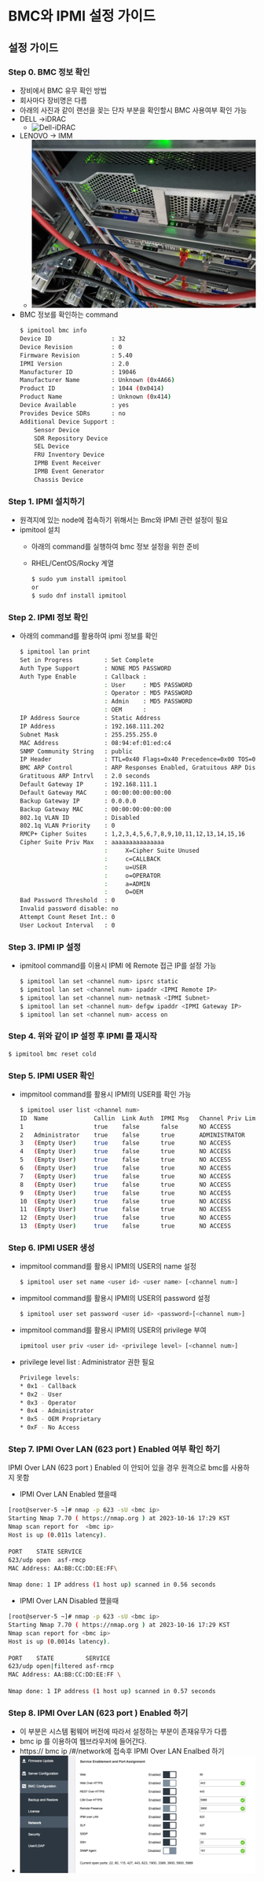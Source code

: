 # BMC와 IPMI 설정 가이드

## 설정 가이드
### Step 0. BMC 정보 확인
* 장비에서 BMC 유무 확인 방법
 * 회사마다 장비명은 다름
 * 아래의 사진과 같이 랜선을 꽂는 단자 부분을 확인할시 BMC 사용여부 확인 가능
 * DELL →iDRAC  
   * ![Dell-iDRAC](figures/Dell-iDRAC.png)
 * LENOVO → IMM 
   * ![LENOVO-IMM](figures/IBM-IMM.jpg)
* BMC 정보를 확인하는 command
  ```bash
  $ ipmitool bmc info
  Device ID                 : 32
  Device Revision           : 0
  Firmware Revision         : 5.40
  IPMI Version              : 2.0
  Manufacturer ID           : 19046
  Manufacturer Name         : Unknown (0x4A66)
  Product ID                : 1044 (0x0414)
  Product Name              : Unknown (0x414)
  Device Available          : yes
  Provides Device SDRs      : no
  Additional Device Support :
      Sensor Device
      SDR Repository Device
      SEL Device
      FRU Inventory Device
      IPMB Event Receiver
      IPMB Event Generator
      Chassis Device
  ```

### Step 1. IPMI 설치하기 
* 원격지에 있는 node에 접속하기 위해서는 Bmc와 IPMI 관련 설정이 필요
* ipmitool 설치 
    * 아래의 command를 실행하여 bmc 정보 설정을 위한 준비 
    
    * RHEL/CentOS/Rocky 계열
        ```bash
        $ sudo yum install ipmitool
        or
        $ sudo dnf install ipmitool
        ```

### Step 2. IPMI 정보 확인
* 아래의 command를 활용하여 ipmi 정보를 확인
  ```bash
  $ ipmitool lan print
  Set in Progress         : Set Complete
  Auth Type Support       : NONE MD5 PASSWORD 
  Auth Type Enable        : Callback : 
                          : User     : MD5 PASSWORD 
                          : Operator : MD5 PASSWORD 
                          : Admin    : MD5 PASSWORD 
                          : OEM      : 
  IP Address Source       : Static Address
  IP Address              : 192.168.111.202
  Subnet Mask             : 255.255.255.0
  MAC Address             : 08:94:ef:01:ed:c4
  SNMP Community String   : public
  IP Header               : TTL=0x40 Flags=0x40 Precedence=0x00 TOS=0x10
  BMC ARP Control         : ARP Responses Enabled, Gratuitous ARP Disabled
  Gratituous ARP Intrvl   : 2.0 seconds
  Default Gateway IP      : 192.168.111.1
  Default Gateway MAC     : 00:00:00:00:00:00
  Backup Gateway IP       : 0.0.0.0
  Backup Gateway MAC      : 00:00:00:00:00:00
  802.1q VLAN ID          : Disabled
  802.1q VLAN Priority    : 0
  RMCP+ Cipher Suites     : 1,2,3,4,5,6,7,8,9,10,11,12,13,14,15,16
  Cipher Suite Priv Max   : aaaaaaaaaaaaaaa
                          :     X=Cipher Suite Unused
                          :     c=CALLBACK
                          :     u=USER
                          :     o=OPERATOR
                          :     a=ADMIN
                          :     O=OEM
  Bad Password Threshold  : 0
  Invalid password disable: no
  Attempt Count Reset Int.: 0     
  User Lockout Interval   : 0

  ```

### Step 3. IPMI IP 설정
- ipmitool command를 이용시 IPMI 에 Remote 접근 IP를 설정 가능
    
  ```bash
  $ ipmitool lan set <channel num> ipsrc static
  $ ipmitool lan set <channel num> ipaddr <IPMI Remote IP>
  $ ipmitool lan set <channel num> netmask <IPMI Subnet>
  $ ipmitool lan set <channel num> defgw ipaddr <IPMI Gateway IP>
  $ ipmitool lan set <channel num> access on
  ```
### Step 4. 위와 같이 IP 설정 후 IPMI 를 재시작 

  ```bash
  $ ipmitool bmc reset cold
  ```

### Step 5. IPMI USER 확인
- impmitool command를 활용시 IPMI의 USER를 확인 가능
        
  ```bash
  $ ipmitool user list <channel num>
  ID  Name             Callin  Link Auth  IPMI Msg   Channel Priv Limit
  1                    true    false      false      NO ACCESS
  2   Administrator    true    false      true       ADMINISTRATOR
  3   (Empty User)     true    false      true       NO ACCESS
  4   (Empty User)     true    false      true       NO ACCESS
  5   (Empty User)     true    false      true       NO ACCESS
  6   (Empty User)     true    false      true       NO ACCESS
  7   (Empty User)     true    false      true       NO ACCESS
  8   (Empty User)     true    false      true       NO ACCESS
  9   (Empty User)     true    false      true       NO ACCESS
  10  (Empty User)     true    false      true       NO ACCESS
  11  (Empty User)     true    false      true       NO ACCESS
  12  (Empty User)     true    false      true       NO ACCESS
  13  (Empty User)     true    false      true       NO ACCESS
  ```
### Step 6. IPMI USER 생성
- impmitool command를 활용시 IPMI의 USER의 name 설정
  ```bash
  $ ipmitool user set name <user id> <user name> [<channel num>] 
  ```
- impmitool command를 활용시 IPMI의 USER의 password 설정
  ```bash
  $ ipmitool user set password <user id> <password>[<channel num>] 
  ```
- impmitool command를 활용시 IPMI의 USER의 privilege 부여
  ```bash
  ipmitool user priv <user id> <privilege level> [<channel num>] 
  ```
- privilege level list : Administrator 권한 필요
  ```bash
  Privilege levels:
  * 0x1 - Callback
  * 0x2 - User
  * 0x3 - Operator
  * 0x4 - Administrator
  * 0x5 - OEM Proprietary
  * 0xF - No Access
  ```

### Step 7. IPMI Over LAN (623 port ) Enabled 여부 확인 하기 

IPMI Over LAN (623 port ) Enabled 이 안되어 있을 경우 원격으로 bmc를 사용하지 못함

-  IPMI Over LAN Enabled 했을때
 ```bash
[root@server-5 ~]# nmap -p 623 -sU <bmc ip> 
Starting Nmap 7.70 ( https://nmap.org ) at 2023-10-16 17:29 KST
Nmap scan report for  <bmc ip>
Host is up (0.011s latency).

PORT    STATE SERVICE
623/udp open  asf-rmcp
MAC Address: AA:BB:CC:DD:EE:FF\

Nmap done: 1 IP address (1 host up) scanned in 0.56 seconds
  ```
- IPMI Over LAN Disabled 했을때
 ```bash
[root@server-5 ~]# nmap -p 623 -sU <bmc ip> 
Starting Nmap 7.70 ( https://nmap.org ) at 2023-10-16 17:29 KST
Nmap scan report for <bmc ip> 
Host is up (0.0014s latency).

PORT    STATE         SERVICE
623/udp open|filtered asf-rmcp
MAC Address: AA:BB:CC:DD:EE:FF \

Nmap done: 1 IP address (1 host up) scanned in 0.57 seconds
  ```
### Step 8. IPMI Over LAN (623 port ) Enabled 하기 
- 이 부분은 시스템 펌웨어 버전에 따라서 설정하는 부분이 존재유무가 다름
- bmc ip 를 이용하여 웹브라우저에 들어간다.
- https:// bmc ip /#/network에 접속후 IPMI Over LAN Enalbed 하기
- ![IPMI Over LAN Enalbed](figures/IPMI_Over_LAN.jpg)
 



